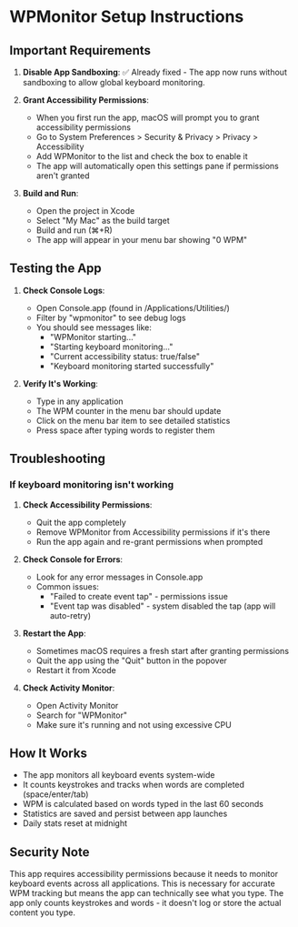 # WPMonitor Setup Instructions

## Important Requirements

1. **Disable App Sandboxing**: ✅ Already fixed - The app now runs without sandboxing to allow global keyboard monitoring.

2. **Grant Accessibility Permissions**:
   - When you first run the app, macOS will prompt you to grant accessibility permissions
   - Go to System Preferences > Security & Privacy > Privacy > Accessibility
   - Add WPMonitor to the list and check the box to enable it
   - The app will automatically open this settings pane if permissions aren't granted

3. **Build and Run**:
   - Open the project in Xcode
   - Select "My Mac" as the build target
   - Build and run (⌘+R)
   - The app will appear in your menu bar showing "0 WPM"

## Testing the App

1. **Check Console Logs**:
   - Open Console.app (found in /Applications/Utilities/)
   - Filter by "wpmonitor" to see debug logs
   - You should see messages like:
     - "WPMonitor starting..."
     - "Starting keyboard monitoring..."
     - "Current accessibility status: true/false"
     - "Keyboard monitoring started successfully"

2. **Verify It's Working**:
   - Type in any application
   - The WPM counter in the menu bar should update
   - Click on the menu bar item to see detailed statistics
   - Press space after typing words to register them

## Troubleshooting

### If keyboard monitoring isn't working

1. **Check Accessibility Permissions**:
   - Quit the app completely
   - Remove WPMonitor from Accessibility permissions if it's there
   - Run the app again and re-grant permissions when prompted

2. **Check Console for Errors**:
   - Look for any error messages in Console.app
   - Common issues:
     - "Failed to create event tap" - permissions issue
     - "Event tap was disabled" - system disabled the tap (app will auto-retry)

3. **Restart the App**:
   - Sometimes macOS requires a fresh start after granting permissions
   - Quit the app using the "Quit" button in the popover
   - Restart it from Xcode

4. **Check Activity Monitor**:
   - Open Activity Monitor
   - Search for "WPMonitor"
   - Make sure it's running and not using excessive CPU

## How It Works

- The app monitors all keyboard events system-wide
- It counts keystrokes and tracks when words are completed (space/enter/tab)
- WPM is calculated based on words typed in the last 60 seconds
- Statistics are saved and persist between app launches
- Daily stats reset at midnight

## Security Note

This app requires accessibility permissions because it needs to monitor keyboard events across all applications. This is necessary for accurate WPM tracking but means the app can technically see what you type. The app only counts keystrokes and words - it doesn't log or store the actual content you type.
